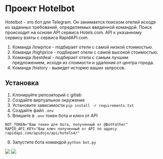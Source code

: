 # Проект Hotelbot

Hotelbot - это бот для Telegram.
Он занимается поиском отелей исходя из заданных требований, определяемых введенной командой.
Поиск происходит на основе API сервиса Hotels.com. API к указанному сервису взяты с сервиса RapidAPI.com.
1) Команда /lowprice - подбирает отели с самой низкой стоимостью.
2) Команда /highprice - подбирает отели с самой высокой стоимостью.
3) Команда /bestdeal - подбирает отели с самым лучшим предложением, исходя из стоимости и удаления от центра города.
4) Команда /history - выведет историю ваших запросов.

## Установка
1. Клонируйте репозиторий с gitlab
2. Создайте виртуальное окружение
3. Установите зависимости `pip install -r requirements.txt`
4. Создайте файл `.env`
5. Впишите в `.env` токен бота и ключ от API
```
BOT_TOKEN="Ваш токен для бота, полученный от @BotFather"
RAPID_API_KEY="Ваш ключ полученный от API по адресу rapidapi.com/apidojo/api/hotels4/"
```
6. Запустите бота командой `python bot.py`

<img src="D:\Временная\Telegram Hotelbot.png"/>
<img src="D:\Временная\Telegram Hotelbot2.png"/>
